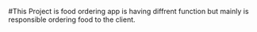 #This Project is food ordering app 
is having diffrent function but mainly is responsible ordering food to the client.